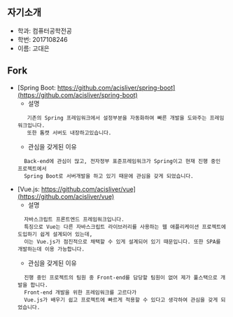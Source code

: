 자기소개
-----
* 학과: 컴퓨터공학전공
* 학번: 2017108246
* 이름: 고대은

Fork
--------
* [Spring Boot: https://github.com/acisliver/spring-boot](https://github.com/acisliver/spring-boot)
  * 설명
  ```
     기존의 Spring 프레임워크에서 설정부분을 자동화하여 빠른 개발을 도와주는 프레임워크입니다. 
     또한 톰캣 서버도 내장하고있습니다.
  ```
  * 관심을 갖게된 이유
  ```
    Back-end에 관심이 많고, 전자정부 표준프레임워크가 Spring이고 현재 진행 중인 프로젝트에서 
    Spring Boot로 서버개발을 하고 있기 때문에 관심을 갖게 되었습니다.
  ```
* [Vue.js: https://github.com/acisliver/vue](https://github.com/acisliver/vue)
  * 설명
  ```
    자바스크립트 프론트엔드 프레임워크입니다. 
    특징으로 Vue는 다른 자바스크립트 라이브러리를 사용하는 웹 애플리케이션 프로젝트에 도입하기 쉽게 설계되어 있는데, 
    이는 Vue.js가 점진적으로 채택할 수 있게 설계되어 있기 때문입니다. 또한 SPA를 개발하는데 이용 가능합니다.
  ```
  * 관심을 갖게된 이유
  ```
    진행 중인 프로젝트의 팀원 중 Front-end를 담당할 팀원이 없어 제가 풀스택으로 개발을 합니다. 
    Front-end 개발을 위한 프레임워크를 고르다가 
    Vue.js가 배우기 쉽고 프로젝트에 빠르게 적용할 수 있다고 생각하여 관심을 갖게 되었습니다.
  ```

